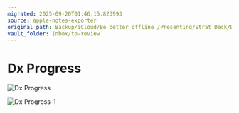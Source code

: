 ```yaml
---
migrated: 2025-09-20T01:46:15.823993
source: apple-notes-exporter
original_path: Backup/iCloud/Be better offline /Presenting/Strat Deck/Dx Progress.md
vault_folder: Inbox/to-review
---
```

# Dx Progress

![Dx Progress](images/Dx%20Progress.png)

![Dx Progress-1](images/Dx%20Progress-1.png)

